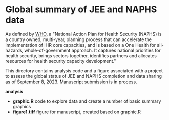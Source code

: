 # Global summary of JEE and NAPHS data
As defined by [WHO](https://www.who.int/emergencies/operations/international-health-regulations-monitoring-evaluation-framework/national-action-plan-for-health-security), a "National Action Plan for Health Security (NAPHS) is a country owned, multi-year, planning process that can accelerate the implementation of IHR core capacities, and is based on a One Health for all-hazards, whole-of-government approach. It captures national priorities for health security, brings sectors together, identifies partners and allocates resources for health security capacity development."

This directory contains analysis code and a figure associated with a project to assess the global status of JEE and NAPHS completion and data sharing as of September 8, 2023. Manuscript submission is in process.

**analysis**
* **graphic.R** code to explore data and create a number of basic summary graphics
* **figure1.tiff** figure for manuscript, created based on graphic.R

